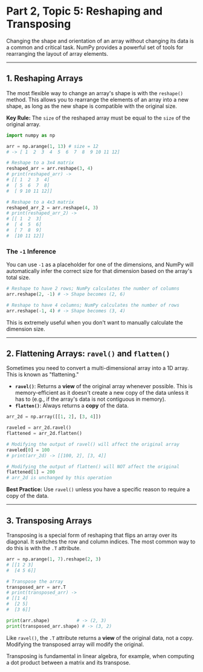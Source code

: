# Part 2, Topic 5: Reshaping and Transposing

Changing the shape and orientation of an array without changing its data is a common and critical task. NumPy provides a powerful set of tools for rearranging the layout of array elements.

---

## 1. Reshaping Arrays

The most flexible way to change an array's shape is with the `reshape()` method. This allows you to rearrange the elements of an array into a new shape, as long as the new shape is compatible with the original size.

**Key Rule:** The `size` of the reshaped array must be equal to the `size` of the original array.

```python
import numpy as np

arr = np.arange(1, 13) # size = 12
# -> [ 1  2  3  4  5  6  7  8  9 10 11 12]

# Reshape to a 3x4 matrix
reshaped_arr = arr.reshape(3, 4)
# print(reshaped_arr) ->
# [[ 1  2  3  4]
#  [ 5  6  7  8]
#  [ 9 10 11 12]]

# Reshape to a 4x3 matrix
reshaped_arr_2 = arr.reshape(4, 3)
# print(reshaped_arr_2) ->
# [[ 1  2  3]
#  [ 4  5  6]
#  [ 7  8  9]
#  [10 11 12]]
```

### The `-1` Inference
You can use `-1` as a placeholder for one of the dimensions, and NumPy will automatically infer the correct size for that dimension based on the array's total size.

```python
# Reshape to have 2 rows; NumPy calculates the number of columns
arr.reshape(2, -1) # -> Shape becomes (2, 6)

# Reshape to have 4 columns; NumPy calculates the number of rows
arr.reshape(-1, 4) # -> Shape becomes (3, 4)
```
This is extremely useful when you don't want to manually calculate the dimension size.

---

## 2. Flattening Arrays: `ravel()` and `flatten()`

Sometimes you need to convert a multi-dimensional array into a 1D array. This is known as "flattening."

-   **`ravel()`**: Returns a **view** of the original array whenever possible. This is memory-efficient as it doesn't create a new copy of the data unless it has to (e.g., if the array's data is not contiguous in memory).
-   **`flatten()`**: Always returns a **copy** of the data.

```python
arr_2d = np.array([[1, 2], [3, 4]])

raveled = arr_2d.ravel()
flattened = arr_2d.flatten()

# Modifying the output of ravel() will affect the original array
raveled[0] = 100
# print(arr_2d) -> [[100, 2], [3, 4]]

# Modifying the output of flatten() will NOT affect the original
flattened[1] = 200
# arr_2d is unchanged by this operation
```
**Best Practice:** Use `ravel()` unless you have a specific reason to require a copy of the data.

---

## 3. Transposing Arrays

Transposing is a special form of reshaping that flips an array over its diagonal. It switches the row and column indices. The most common way to do this is with the `.T` attribute.

```python
arr = np.arange(1, 7).reshape(2, 3)
# [[1 2 3]
#  [4 5 6]]

# Transpose the array
transposed_arr = arr.T
# print(transposed_arr) ->
# [[1 4]
#  [2 5]
#  [3 6]]

print(arr.shape)          # -> (2, 3)
print(transposed_arr.shape) # -> (3, 2)
```
Like `ravel()`, the `.T` attribute returns a **view** of the original data, not a copy. Modifying the transposed array will modify the original.

Transposing is fundamental in linear algebra, for example, when computing a dot product between a matrix and its transpose.
